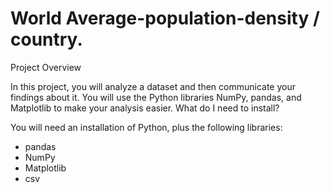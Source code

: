 # World Average-population-density / country.

Project Overview

In this project, you will analyze a dataset and then communicate your findings about it. You will use the Python libraries NumPy, pandas, and Matplotlib to make your analysis easier.
What do I need to install?

You will need an installation of Python, plus the following libraries:

* pandas
* NumPy
* Matplotlib
* csv

